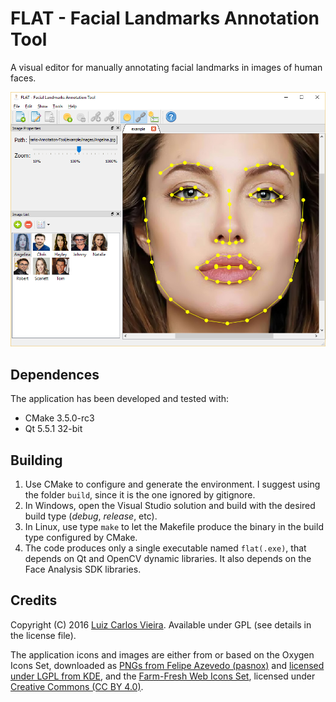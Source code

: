 # FLAT - Facial Landmarks Annotation Tool

A visual editor for manually annotating facial landmarks in images of human faces.

![Screenshot](screenshot.png)

## Dependences

The application has been developed and tested with:

- CMake 3.5.0-rc3
- Qt 5.5.1 32-bit

## Building

1. Use CMake to configure and generate the environment. I suggest using the folder `build`, since it is the one ignored by gitignore.
2. In Windows, open the Visual Studio solution and build with the desired build type (*debug*, *release*, etc).
3. In Linux, use type `make` to let the Makefile produce the binary in the build type configured by CMake.
4. The code produces only a single executable named `flat(.exe)`, that depends on Qt and OpenCV dynamic libraries. It also depends on the Face Analysis SDK libraries.

## Credits

Copyright (C) 2016 [Luiz Carlos Vieira](http://www.luiz.vieira.nom.br). Available under GPL (see details in the license file).

The application icons and images are either from or based on the Oxygen Icons Set, downloaded as [PNGs from Felipe Azevedo (pasnox)](https://github.com/pasnox/oxygen-icons-png) and [licensed under LGPL from KDE](https://techbase.kde.org/Projects/Oxygen/Licensing), and the [Farm-Fresh Web Icons Set](http://www.fatcow.com/free-icons), licensed under [Creative Commons (CC BY 4.0)](http://creativecommons.org/licenses/by/4.0/).